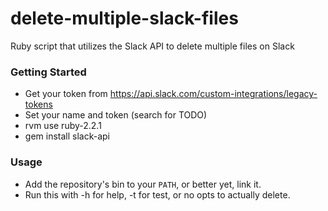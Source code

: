 # delete-multiple-slack-files
Ruby script that utilizes the Slack API to delete multiple files on Slack

### Getting Started
- Get your token from https://api.slack.com/custom-integrations/legacy-tokens
- Set your name and token (search for TODO)
- rvm use ruby-2.2.1
- gem install slack-api

### Usage
- Add the repository's bin to your `PATH`, or better yet, link it.
- Run this with -h for help, -t for test, or no opts to actually delete.

